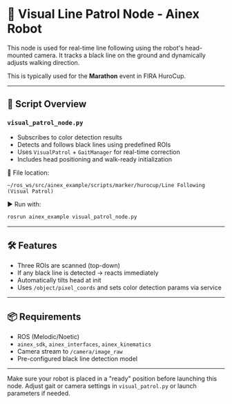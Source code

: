 # 🧭 Visual Line Patrol Node - Ainex Robot

This node is used for real-time line following using the robot's head-mounted camera. It tracks a black line on the ground and dynamically adjusts walking direction.

This is typically used for the **Marathon** event in FIRA HuroCup.

---

## 🚀 Script Overview

### `visual_patrol_node.py`

- Subscribes to color detection results
- Detects and follows black lines using predefined ROIs
- Uses `VisualPatrol` + `GaitManager` for real-time correction
- Includes head positioning and walk-ready initialization

📍 File location:
```
~/ros_ws/src/ainex_example/scripts/marker/hurocup/Line Following (Visual Patrol)

```

▶️ Run with:
```bash
rosrun ainex_example visual_patrol_node.py
```

---

## 🛠 Features

- Three ROIs are scanned (top-down)
- If any black line is detected → reacts immediately
- Automatically tilts head at init
- Uses `/object/pixel_coords` and sets color detection params via service

---

## 📦 Requirements

- ROS (Melodic/Noetic)
- `ainex_sdk`, `ainex_interfaces`, `ainex_kinematics`
- Camera stream to `/camera/image_raw`
- Pre-configured black line detection model

---

Make sure your robot is placed in a "ready" position before launching this node. Adjust gait or camera settings in `visual_patrol.py` or launch parameters if needed.
